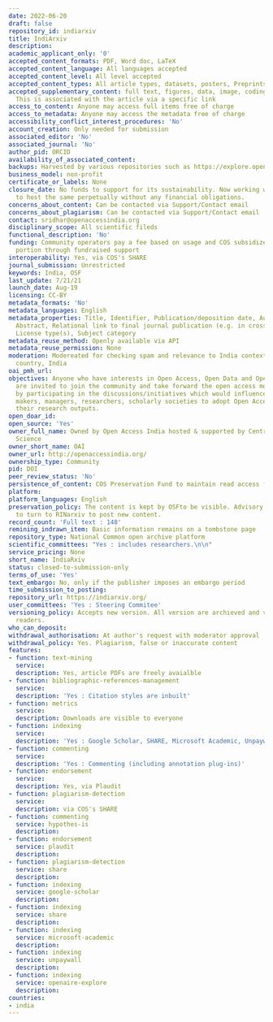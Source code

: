 ```yaml
---
date: 2022-06-20
draft: false
repository_id: indiarxiv
title: IndiArxiv
description:
academic_applicant_only: '0'
accepted_content_formats: PDF, Word doc, LaTeX
accepted_content_language: All languages accepted
accepted_content_level: All level accepted
accepted_content_types: All article types, datasets, posters, Preprints
accepted_supplementary_content: full text, figures, data, image, coding, analyses.
  This is associated with the article via a specific link
access_to_content: Anyone may access full items free of charge
access_to_metadata: Anyone may access the metadata free of charge
accessibility_conflict_interest_procedures: 'No'
account_creation: Only needed for submission
associated_editor: 'No'
associated_journal: 'No'
author_pid: ORCID
availability_of_associated_content:
backups: Harvested by various repositories such as https://explore.openaire.eu/
business_model: non-profit
certificate_or_labels: None
closure_date: No funds to support for its sustainability. Now working with other agencies
  to host the same perpetually without any financial obligations.
concerns_about_content: Can be contacted via Support/Contact email
concerns_about_plagiarism: Can be contacted via Support/Contact email
contact: sridhar@openaccessindia.org
disciplinary_scope: All scientific fileds
functional_description: 'No'
funding: Community operators pay a fee based on usage and COS subsidizes the other
  portion through fundraised support
interoperability: Yes, via COS's SHARE
journal_submission: Unrestricted
keywords: India, OSF
last_update: 7/21/21
launch_date: Aug-19
licensing: CC-BY
metadata_formats: 'No'
metadata_languages: English
metadata_properties: Title, Identifier, Publication/deposition date, Author name(s),
  Abstract, Relational link to final journal publication (e.g. in crossref metadata),
  License type(s), Subject category
metadata_reuse_method: Openly available via API
metadata_reuse_permission: None
moderation: Modereated for checking spam and relevance to India context as its for
  country, India
oai_pmh_url:
objectives: Anyone who have interests in Open Access, Open Data and Open Education
  are invited to join the community and take forward the open access movement in India
  by participating in the discussions/initiatives which would influence the policy
  makers, managers, researchers, scholarly societies to adopt Open Access policy for
  their research outputs.
open_doar_id:
open_source: 'Yes'
owner_full_name: Owned by Open Access India hosted & supported by Centre for Open
  Science
owner_short_name: OAI
owner_url: http://openaccessindia.org/
ownership_type: Community
pid: DOI
peer_review_status: 'No'
persistence_of_content: COS Preservation Fund to maintain read access for 50+ years
platform:
platform_languages: English
preservation_policy: The content is kept by OSFto be visible. Advisory team advises
  to turn to RINarxiv to post new content.
record_count: 'Full text : 148'
remining_indrawn_item: Basic information remains on a tombstone page
repository_type: National Common open archive platform
scientific_committees: "Yes : includes researchers.\n\n"
service_pricing: None
short_name: IndiaRxiv
status: closed-to-submission-only
terms_of_use: 'Yes'
text_embargo: No, only if the publisher imposes an embargo period
time_submission_to_posting:
repository_url: https://indiarxiv.org/
user_committees: 'Yes : Steering Commitee'
versioning_policy: Accepts new version. All version are archieved and visible for
  readers.
who_can_deposit:
withdrawal_authorisation: At author's request with moderator approval
withdrawal_policy: Yes. Plagiarism, false or inaccurate content
features:
- function: text-mining
  service:
  description: Yes, article PDFs are freely avaialble
- function: bibliographic-references-management
  service:
  description: 'Yes : Citation styles are inbuilt'
- function: metrics
  service:
  description: Downloads are visible to everyone
- function: indexing
  service:
  description: 'Yes : Google Scholar, SHARE, Microsoft Academic, Unpaywall, OpenAire'
- function: commenting
  service:
  description: 'Yes : Commenting (including annotation plug-ins)'
- function: endorsement
  service:
  description: Yes, via Plaudit
- function: plagiarism-detection
  service:
  description: via COS's SHARE
- function: commenting
  service: hypothes-is
  description:
- function: endorsement
  service: plaudit
  description:
- function: plagiarism-detection
  service: share
  description:
- function: indexing
  service: google-scholar
  description:
- function: indexing
  service: share
  description:
- function: indexing
  service: microsoft-academic
  description:
- function: indexing
  service: unpaywall
  description:
- function: indexing
  service: openaire-explore
  description:
countries:
- india
---
```



